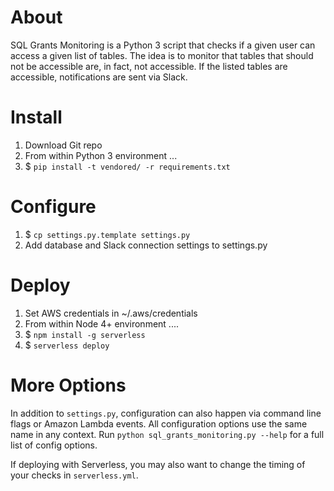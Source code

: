 # About

SQL Grants Monitoring is a Python 3 script that checks if a given user can access a given list of tables. The idea is to monitor that tables that should not be accessible are, in fact, not accessible. If the listed tables are accessible, notifications are sent via Slack.

# Install

1) Download Git repo
2) From within Python 3 environment ...
3) $ `pip install -t vendored/ -r requirements.txt`

# Configure

1) $ `cp settings.py.template settings.py`
2) Add database and Slack connection settings to settings.py

# Deploy

1) Set AWS credentials in ~/.aws/credentials
2) From within Node 4+ environment ....
3) $ `npm install -g serverless`
4) $ `serverless deploy`

# More Options

In addition to `settings.py`, configuration can also happen via command line flags or Amazon Lambda events. All configuration options use the same name in any context. Run `python sql_grants_monitoring.py --help` for a full list of config options.

If deploying with Serverless, you may also want to change the timing of your checks in `serverless.yml`.
